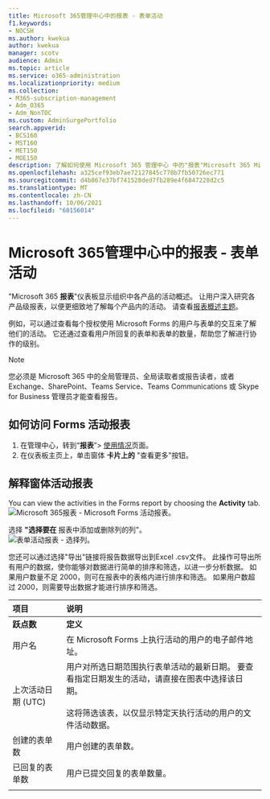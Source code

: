```yaml
---
title: Microsoft 365管理中心中的报表 - 表单活动
f1.keywords:
- NOCSH
ms.author: kwekua
author: kwekua
manager: scotv
audience: Admin
ms.topic: article
ms.service: o365-administration
ms.localizationpriority: medium
ms.collection:
- M365-subscription-management
- Adm_O365
- Adm_NonTOC
ms.custom: AdminSurgePortfolio
search.appverid:
- BCS160
- MST160
- MET150
- MOE150
description: 了解如何使用 Microsoft 365 管理中心 中的"报表"Microsoft 365 Microsoft Forms 活动Microsoft 365 管理中心。
ms.openlocfilehash: a325cef93eb7ae72127845c778b7fb50726ec771
ms.sourcegitcommit: d4b867e37bf741528ded7fb289e4f6847228d2c5
ms.translationtype: MT
ms.contentlocale: zh-CN
ms.lasthandoff: 10/06/2021
ms.locfileid: "60156014"
---
```

# <a name="microsoft-365-reports-in-the-admin-center---forms-activity"></a>Microsoft 365管理中心中的报表 - 表单活动

"Microsoft 365 **报表**"仪表板显示组织中各产品的活动概述。 让用户深入研究各产品级报表，以便更细致地了解每个产品内的活动。 请查看[报表概述主题](activity-reports.md)。
  
例如，可以通过查看每个授权使用 Microsoft Forms 的用户与表单的交互来了解他们的活动。 它还通过查看用户所回复的表单和表单的数量，帮助您了解进行协作的级别。
  
> [!NOTE]
> 您必须是 Microsoft 365 中的全局管理员、全局读取者或报告读者，或者 Exchange、SharePoint、Teams Service、Teams Communications 或 Skype for Business 管理员才能查看报告。  
 
## <a name="how-to-get-to-the-forms-activity-report"></a>如何访问 Forms 活动报表

1. 在管理中心，转到“**报表**”\> <a href="https://go.microsoft.com/fwlink/p/?linkid=2074756" target="_blank">使用情况</a>页面。 
2. 在仪表板主页上，单击窗体 **卡片上的** "查看更多"按钮。
  
## <a name="interpret-the-forms-activity-report"></a>解释窗体活动报表

You can view the activities in the Forms report by choosing the **Activity** tab.<br/>![Microsoft 365报表 - Microsoft Forms 活动报表。](../../media/275fb0a1-b9d9-4233-8aaf-e7df73cc705f.png)

选择 **"选择要在** 报表中添加或删除列的列"。  <br/> ![表单活动报表 - 选择列。](../../media/0c9b0b69-5dc7-43ea-8e2c-54407b6ce2ab.png)

您还可以通过选择"导出"链接将报告数据导出到Excel .csv文件。  此操作可导出所有用户的数据，使你能够对数据进行简单的排序和筛选，以进一步分析数据。 如果用户数量不足 2000，则可在报表中的表格内进行排序和筛选。 如果用户数超过 2000，则需要导出数据才能进行排序和筛选。 
  
|项目|说明|
|:-----|:-----|
|**跃点数**|**定义**|
|用户名  <br/> |在 Microsoft Forms 上执行活动的用户的电子邮件地址。  <br/> |
|上次活动日期 (UTC)   <br/> |用户对所选日期范围执行表单活动的最新日期。 要查看指定日期发生的活动，请直接在图表中选择该日期。<br/><br/>这将筛选该表，以仅显示特定天执行活动的用户的文件活动数据。  <br/> |
|创建的表单数  <br/> |用户创建的表单数。   <br/> |
|已回复的表单数  <br/> |用户已提交回复的表单数量。|
|||
